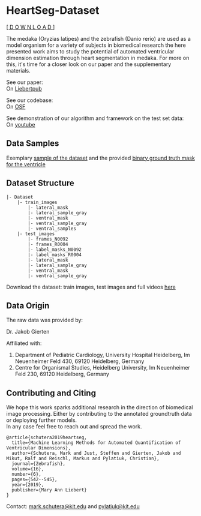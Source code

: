 # HeartSeg-Dataset

[ [ D O W N L O A D ] ](https://osf.io/6svkf/download)

The medaka (Oryzias latipes) and the zebrafish (Danio rerio) are used as a model organism for a variety of subjects in biomedical research the here presented work aims to study the potential of automated ventricular dimension estimation through heart segmentation in medaka. 
For more on this, it's time for a closer look on our paper and the supplementary materials.

See our paper:  
On [Liebertpub](https://www.liebertpub.com/doi/10.1089/zeb.2019.1754)

See our codebase:  
On [OSF](https://osf.io/snb6p/)

See demonstration of our algorithm and framework on the test set data:   
On [youtube](https://youtu.be/i5bX_XbwXq0)

## Data Samples

Exemplary [sample of the dataset](schutera.github.com/HeartSeg-Dataset/tree/master/Graphics/color_frame_1.tif) and the provided [binary ground truth mask for the ventricle](schutera.github.com/HeartSeg-Dataset/tree/master/Graphics/0001.tiff)


## Dataset Structure

```
|- Dataset
	|- train_images
		|- lateral_mask
		|- lateral_sample_gray
		|- ventral_mask
		|- ventral_sample_gray
		|- ventral_samples
	|- test_images
		|- frames_N0092
		|- frames_R0004
		|- label_masks_N0092
		|- label_masks_R0004
		|- lateral_mask
		|- lateral_sample_gray
		|- ventral_mask
		|- ventral_sample_gray
```
Download the dataset: train images, test images and full videos [here](https://osf.io/6svkf/)

## Data Origin

The raw data was provided by:   

Dr. Jakob Gierten  

Affiliated with:  
1. Department of Pediatric Cardiology, University Hospital Heidelberg, Im Neuenheimer Feld 430, 69120 Heidelberg, Germany
2. Centre for Organismal Studies, Heidelberg University, Im Neuenheimer Feld 230, 69120 Heidelberg, Germany


## Contributing and Citing

We hope this work sparks additional research in the direction of biomedical image processing. Either by contributing to the annotated groundtruth data or deploying further models.  
In any case feel free to reach out and spread the work.

```
@article{schutera2019heartseg,
  title={Machine Learning Methods for Automated Quantification of Ventricular Dimensions},
  author={Schutera, Mark and Just, Steffen and Gierten, Jakob and Mikut, Ralf and Reischl, Markus and Pylatiuk, Christian},
  journal={Zebrafish},
  volume={16},
  number={6},
  pages={542--545},
  year={2019},
  publisher={Mary Ann Liebert}
}
```

Contact: mark.schutera@kit.edu and pylatiuk@kit.edu 

